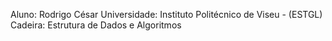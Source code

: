 Aluno: Rodrigo César 
        Universidade: Instituto Politécnico de Viseu - (ESTGL)
               Cadeira: Estrutura de Dados e Algoritmos 
